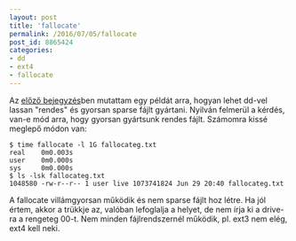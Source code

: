 ```yaml
---
layout: post
title: 'fallocate'
permalink: /2016/07/05/fallocate
post_id: 8865424
categories: 
- dd
- ext4
- fallocate
---
```


Az 
[előző bejegyzés](/2016/07/02/sparse_fajlok)ben mutattam egy példát arra, hogyan lehet dd-vel lassan "rendes" és gyorsan sparse fájlt gyártani. Nyilván felmerül a kérdés, van-e mód arra, hogy gyorsan gyártsunk rendes fájlt. Számomra kissé meglepő módon van:

```
$ time fallocate -l 1G fallocateg.txt
real    0m0.003s
user    0m0.000s
sys     0m0.000s
$ ls -lsk fallocateg.txt 
1048580 -rw-r--r-- 1 user live 1073741824 Jun 29 20:40 fallocateg.txt
```

A fallocate villámgyorsan működik és nem sparse fájlt hoz létre. Ha jól értem, akkor a trükkje az, valóban lefoglalja a helyet, de nem írja ki a drive-ra a rengeteg 00-t. Nem minden fájlrendszernél működik, pl. ext3 nem elég, ext4 kell neki.